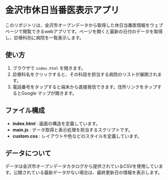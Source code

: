 # 金沢市休日当番医表示アプリ

このリポジトリは、金沢市オープンデータから取得した休日当番医情報をウェブページで閲覧できるwebアプリです。ページを開くと最新の日付のデータを取得し、診療科別に病院を一覧表示します。

## 使い方
1. ブラウザで `index.html` を開きます。
2. 診療科名をクリックすると、その科目を担当する病院のリストが展開されます。
3. 電話番号をタップすると端末から直接発信できます。住所リンクをタップするとGoogle マップが開きます。

## ファイル構成
- **index.html** : 画面の構造を定義しています。
- **main.js** : データ取得と表示処理を担当するスクリプトです。
- **custom.css** : レイアウトや色などのスタイルを定義しています。

## データについて
データは金沢市オープンデータカタログから提供されているCSVを使用しています。公開されている最新データがない場合は、最終更新日の情報を表示します。
